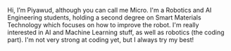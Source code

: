 Hi, I’m Piyawud, although you can call me Micro. 
I'm a Robotics and AI Engineering students, holding a second degree on Smart Materials Technology which focuses on how to improve the robot.
I'm really interested in AI and Machine Learning stuff, as well as robotics (the coding part).
I'm not very strong at coding yet, but I always try my best!
